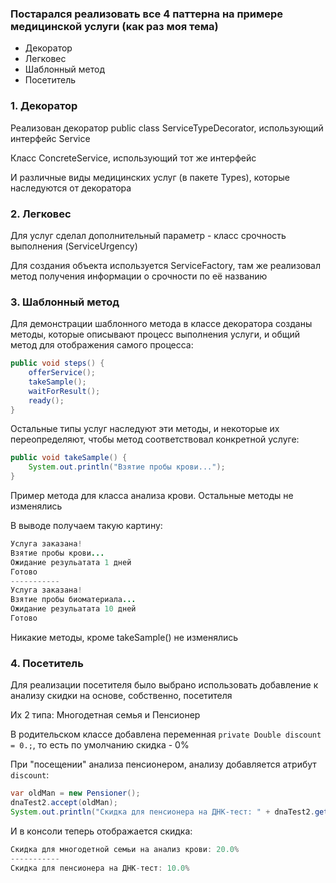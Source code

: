 <h3>Постарался реализовать все 4 паттерна на примере медицинской услуги (как раз моя тема)</h3>

* Декоратор
* Легковес
* Шаблонный метод
* Посетитель

### 1. Декоратор

Реализован декоратор public class ServiceTypeDecorator, использующий интерфейс Service

Класс ConcreteService, использующий тот же интерфейс

И различные виды медицинских услуг (в пакете Types), которые наследуются от декоратора

### 2. Легковес

Для услуг сделал дополнительный параметр - класс срочность выполнения (ServiceUrgency)

Для создания объекта используется ServiceFactory, там же реализовал метод получения информации о срочности по её
названию

### 3. Шаблонный метод

Для демонстрации шаблонного метода в классе декоратора созданы методы, которые описывают процесс выполнения услуги, и
общий метод для отображения самого процесса:

``` Java
public void steps() {
    offerService();
    takeSample();
    waitForResult();
    ready();
}
```

Остальные типы услуг наследуют эти методы, и некоторые их переопределяют, чтобы метод соответствовал конкретной услуге:
``` Java
public void takeSample() {
    System.out.println("Взятие пробы крови...");
}
```
Пример метода для класса анализа крови. Остальные методы не изменялись

В выводе получаем такую картину: 
``` Java
Услуга заказана!
Взятие пробы крови...
Ожидание резульатата 1 дней
Готово
-----------
Услуга заказана!
Взятие пробы биоматериала...
Ожидание резульатата 10 дней
Готово
```
Никакие методы, кроме takeSample() не изменялись

### 4. Посетитель 
Для реализации посетителя было выбрано использовать добавление к анализу скидки на основе, собственно, посетителя

Их 2 типа: Многодетная семья и Пенсионер

В родительском классе добавлена переменная `private Double discount = 0.;`, то есть по умолчанию скидка - 0%

При "посещении" анализа пенсионером, анализу добавляется атрибут `discount`:

``` Java
var oldMan = new Pensioner();
dnaTest2.accept(oldMan);
System.out.println("Скидка для пенсионера на ДНК-тест: " + dnaTest2.getDiscount() * 100 + "%");
```

И в консоли теперь отображается скидка: 
``` Java
Скидка для многодетной семьи на анализ крови: 20.0%
-----------
Скидка для пенсионера на ДНК-тест: 10.0%
```

